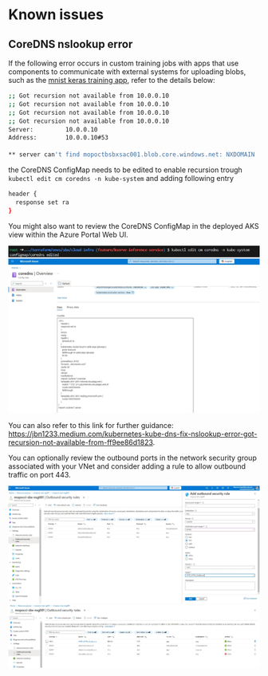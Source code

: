 # Known issues

## CoreDNS nslookup error

If the following error occurs in custom training jobs with apps that use components to communicate with external systems for uploading blobs, such as the [mnist keras training app](./python/keras-mnist-training/), refer to the details below:

```sh
;; Got recursion not available from 10.0.0.10
;; Got recursion not available from 10.0.0.10
;; Got recursion not available from 10.0.0.10
;; Got recursion not available from 10.0.0.10
Server:         10.0.0.10
Address:        10.0.0.10#53

** server can't find mopoctbsbxsac001.blob.core.windows.net: NXDOMAIN
```

the CoreDNS ConfigMap needs to be edited to enable recursion trough `kubectl edit cm coredns -n kube-system` and adding following entry

```sh
header {
  response set ra
}
```

You might also want to review the CoreDNS ConfigMap in the deployed AKS view within the Azure Portal Web UI. 

![CoreDNS config map edited](./images/core-dns-configmap-edited.jpg)
![CoreDNS config map in Azure Portal](./images/core-dns-config-map-in-azure-portal.jpg)

You can also refer to this link for further guidance: https://jbn1233.medium.com/kubernetes-kube-dns-fix-nslookup-error-got-recursion-not-available-from-ff9ee86d1823. 

You can optionally review the outbound ports in the network security group associated with your VNet and consider adding a rule to allow outbound traffic on port 443.

![NSG Outbound ports rule](./images/nsg-outbound-ports-rule.jpg)
![NSG Outbound ports rule results](./images/nsg-outbound-ports-rule-results.jpg)
